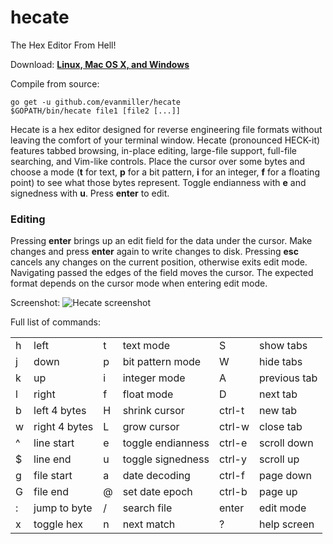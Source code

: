 # hecate
The Hex Editor From Hell!

Download: **[Linux, Mac OS X, and Windows](releases)**

Compile from source:

    go get -u github.com/evanmiller/hecate
    $GOPATH/bin/hecate file1 [file2 [...]]

Hecate is a hex editor designed for reverse engineering file formats without
leaving the comfort of your terminal window. Hecate (pronounced HECK-it)
features tabbed browsing, in-place editing, large-file support, full-file
searching, and Vim-like controls.  Place the cursor over some bytes and choose
a mode (**t** for text, **p** for a bit pattern, **i** for an integer, **f**
for a floating point) to see what those bytes represent. Toggle endianness with
**e** and signedness with **u**. Press **enter** to edit.


### Editing

Pressing **enter** brings up an edit field for the data under the cursor. Make
changes and press **enter** again to write changes to disk. Pressing **esc**
cancels any changes on the current position, otherwise exits edit mode.
Navigating passed the edges of the field moves the cursor. The expected format
depends on the cursor mode when entering edit mode.


Screenshot:
![Hecate screenshot](http://www.evanmiller.org/images/hecate-screenshot2.png)

Full list of commands:


<table>
<tr><td>h</td><td>left</td><td>t</td><td>text mode</td><td>S</td><td>show tabs</td></tr>
<tr><td>j</td><td>down</td><td>p</td><td>bit pattern mode</td><td>W</td><td>hide tabs</td></tr>
<tr><td>k</td><td>up</td><td>i</td><td>integer mode</td><td>A</td><td>previous tab</td></tr>
<tr><td>l</td><td>right</td><td>f</td><td>float mode</td><td>D</td><td>next tab</td></tr>
<tr><td>b</td><td>left 4 bytes</td><td>H</td><td>shrink cursor</td><td>ctrl-t</td><td>new tab</td></tr>
<tr><td>w</td><td>right 4 bytes</td><td>L</td><td>grow cursor</td><td>ctrl-w</td><td>close tab</td></tr>
<tr><td>^</td><td>line start</td><td>e</td><td>toggle endianness</td><td>ctrl-e</td><td>scroll down</td></tr>
<tr><td>$</td><td>line end</td><td>u</td><td>toggle signedness</td><td>ctrl-y</td><td>scroll up</td></tr>
<tr><td>g</td><td>file start</td><td>a</td><td>date decoding</td><td>ctrl-f</td><td>page down</td></tr>
<tr><td>G</td><td>file end</td><td>@</td><td>set date epoch</td><td>ctrl-b</td><td>page up</td></tr>
<tr><td>:</td><td>jump to byte</td><td>/</td><td>search file</td><td>enter</td><td>edit mode</td></tr>
<tr><td>x</td><td>toggle hex</td><td>n</td><td>next match</td><td>?</td><td>help screen</td></tr>
</table>
